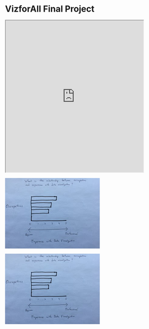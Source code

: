 # VizforAll Final Project

<iframe src="https://public.tableau.com/views/OccupExpDataViz2PresentationMode/Dashboard1? :showVizHome=no&:embed=true" width="90%" height="500"></iframe>

![Image](https://github.com/kennycheung1/VizforAll/blob/master/Vizforall.jpg)

![Image](https://github.com/kennycheung1/VizforAll/blob/master/Vizforall.jpg?raw=true)
